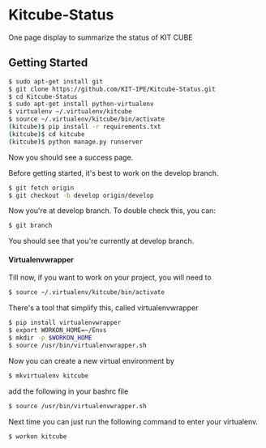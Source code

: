 Kitcube-Status
===============

One page display to summarize the status of KIT CUBE

## Getting Started

```sh
$ sudo apt-get install git
$ git clone https://github.com/KIT-IPE/Kitcube-Status.git
$ cd Kitcube-Status
$ sudo apt-get install python-virtualenv
$ virtualenv ~/.virtualenv/kitcube
$ source ~/.virtualenv/kitcube/bin/activate
(kitcube)$ pip install -r requirements.txt
(kitcube)$ cd kitcube
(kitcube)$ python manage.py runserver
```

Now you should see a success page.

Before getting started, it's best to work on the develop branch.

```sh
$ git fetch origin
$ git checkout -b develop origin/develop
```

Now you're at develop branch. To double check this, you can:

```sh
$ git branch
```

You should see that you're currently at develop branch.

#### Virtualenvwrapper

Till now, if you want to work on your project, you will need to 

```sh
$ source ~/.virtualenv/kitcube/bin/activate
```

There's a tool that simplify this, called virtualenvwrapper

```sh
$ pip install virtualenvwrapper
$ export WORKON_HOME=~/Envs
$ mkdir -p $WORKON_HOME
$ source /usr/bin/virtualenvwrapper.sh
```

Now you can create a new virtual environment by

```sh
$ mkvirtualenv kitcube
```
add the following in your bashrc file

```sh
$ source /usr/bin/virtualenvwrapper.sh
```

Next time you can just run the following command to enter your virtualenv.

```sh
$ workon kitcube
```
